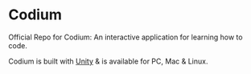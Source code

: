 # Codium

Official Repo for Codium: An interactive application for learning how to code.

Codium is built with [Unity](http://unity3d.com) & is available for PC, Mac & Linux.
